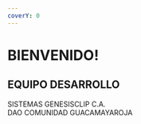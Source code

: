 ```yaml
---
coverY: 0
---
```


# BIENVENIDO!

## EQUIPO DESARROLLO

SISTEMAS GENESISCLIP C.A.\
DAO COMUNIDAD GUACAMAYAROJA



